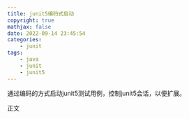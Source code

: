 ```yaml
---
title: junit5编码式启动
copyright: true
mathjax: false
date: 2022-09-14 23:45:54
categories:
    - junit
tags:
    - java
    - junit
    - junit5
---
```

通过编码的方式启动junit5测试用例，控制junit5会话，以便扩展。

<!-- more -->

正文
